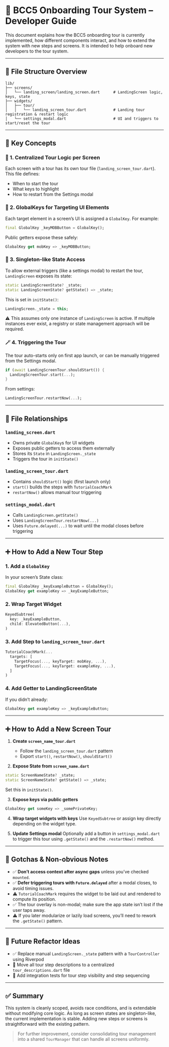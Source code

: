 # 🧭 BCC5 Onboarding Tour System – Developer Guide

This document explains how the BCC5 onboarding tour is currently implemented, how different components interact, and how to extend the system with new steps and screens. It is intended to help onboard new developers to the tour system.

---

## 📁 File Structure Overview

```text
lib/
├── screens/
│   └── landing_screen/landing_screen.dart      # LandingScreen logic, keys, state
├── widgets/
│   ├── tour/
│   │   └── landing_screen_tour.dart            # Landing tour registration & restart logic
│   └── settings_modal.dart                     # UI and triggers to start/reset the tour
```

---

## 🧠 Key Concepts

### 🎯 1. Centralized Tour Logic per Screen

Each screen with a tour has its own tour file (`landing_screen_tour.dart`). This file defines:

* When to start the tour
* What keys to highlight
* How to restart from the Settings modal

### 🧩 2. GlobalKeys for Targeting UI Elements

Each target element in a screen’s UI is assigned a `GlobalKey`. For example:

```dart
final GlobalKey _keyMOBButton = GlobalKey();
```

Public getters expose these safely:

```dart
GlobalKey get mobKey => _keyMOBButton;
```

### 📌 3. Singleton-like State Access

To allow external triggers (like a settings modal) to restart the tour, `LandingScreen` exposes its state:

```dart
static LandingScreenState? _state;
static LandingScreenState? getState() => _state;
```

This is set in `initState()`:

```dart
LandingScreen._state = this;
```

⚠️ This assumes only one instance of `LandingScreen` is active. If multiple instances ever exist, a registry or state management approach will be required.

### 🪄 4. Triggering the Tour

The tour auto-starts only on first app launch, or can be manually triggered from the Settings modal.

```dart
if (await LandingScreenTour.shouldStart()) {
  LandingScreenTour.start(...);
}
```

From settings:

```dart
LandingScreenTour.restartNow(...);
```

---

## 🔗 File Relationships

### `landing_screen.dart`

* Owns private `GlobalKey`s for UI widgets
* Exposes public getters to access them externally
* Stores its `State` in `LandingScreen._state`
* Triggers the tour in `initState()`

### `landing_screen_tour.dart`

* Contains `shouldStart()` logic (first launch only)
* `start()` builds the steps with `TutorialCoachMark`
* `restartNow()` allows manual tour triggering

### `settings_modal.dart`

* Calls `LandingScreen.getState()`
* Uses `LandingScreenTour.restartNow(...)`
* Uses `Future.delayed(...)` to wait until the modal closes before triggering

---

## ➕ How to Add a New Tour Step

### 1. Add a `GlobalKey`

In your screen’s State class:

```dart
final GlobalKey _keyExampleButton = GlobalKey();
GlobalKey get exampleKey => _keyExampleButton;
```

### 2. Wrap Target Widget

```dart
KeyedSubtree(
  key: _keyExampleButton,
  child: ElevatedButton(...),
)
```

### 3. Add Step to `landing_screen_tour.dart`

```dart
TutorialCoachMark(...
  targets: [
    TargetFocus(..., keyTarget: mobKey, ...),
    TargetFocus(..., keyTarget: exampleKey, ...),
  ]
)
```

### 4. Add Getter to LandingScreenState

If you didn’t already:

```dart
GlobalKey get exampleKey => _keyExampleButton;
```

---

## ➕ How to Add a New Screen Tour

1. **Create `screen_name_tour.dart`**

   * Follow the `landing_screen_tour.dart` pattern
   * Export `start()`, `restartNow()`, `shouldStart()`

2. **Expose State from `screen_name.dart`**

```dart
static ScreenNameState? _state;
static ScreenNameState? getState() => _state;
```

Set this in `initState()`.

3. **Expose keys via public getters**

```dart
GlobalKey get someKey => _somePrivateKey;
```

4. **Wrap target widgets with keys**
   Use `KeyedSubtree` or assign key directly depending on the widget type.

5. **Update Settings modal**
   Optionally add a button in `settings_modal.dart` to trigger this tour using `.getState()` and the `.restartNow()` method.

---

## 🧠 Gotchas & Non-obvious Notes

* ✅ **Don’t access context after async gaps** unless you’ve checked `mounted`.
* ✅ **Defer triggering tours with `Future.delayed`** after a modal closes, to avoid timing issues.
* ⚠️ `TutorialCoachMark` requires the widget to be laid out and rendered to compute its position.
* ✅ The tour overlay is non-modal; make sure the app state isn’t lost if the user taps away.
* ⚠️ If you later modularize or lazily load screens, you’ll need to rework the `.getState()` pattern.

---

## 🧼 Future Refactor Ideas

* ✅ Replace manual `LandingScreen._state` pattern with a `TourController` using Riverpod
* 🧠 Move all tour step descriptions to a centralized `tour_descriptions.dart` file
* 🧪 Add integration tests for tour step visibility and step sequencing

---

## ✅ Summary

This system is cleanly scoped, avoids race conditions, and is extendable without modifying core logic. As long as screen states are singleton-like, the current implementation is stable. Adding new steps or screens is straightforward with the existing pattern.

> For further improvement, consider consolidating tour management into a shared `TourManager` that can handle all screens uniformly.
